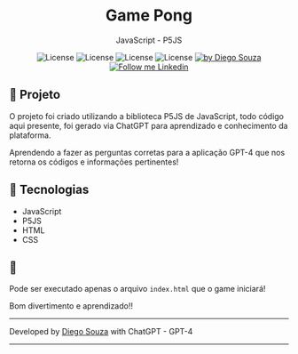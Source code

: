 <h1 align="center">
	Game Pong 
</h1>

<p align="center">JavaScript - P5JS</p>

<p align="center">
  <img alt="License" src="https://img.shields.io/badge/JavaScript-yellow">
  <img alt="License" src="https://img.shields.io/badge/P5JS-pink">
  <img alt="License" src="https://img.shields.io/badge/HTML-orange">
  <img alt="License" src="https://img.shields.io/badge/CSS-blue">

  <a href="https://beacons.ai/dscostat7/" target="_blank">
    <img alt="by Diego Souza" src="https://img.shields.io/badge/Made%20by-Diego%20Souza-blue">
  </a>

  <a href="https://www.linkedin.com/in/dscostat7/" target="_blank">
    <img alt="Follow me Linkedin" src="https://img.shields.io/badge/Follow%20up-Diego%20Souza-2ecc71?style=social&logo=linkedin">
  </a>
</p>


## 🚀 Projeto

O projeto foi criado utilizando a biblioteca P5JS de JavaScript, todo código aqui presente, foi gerado via ChatGPT para aprendizado e conhecimento da plataforma.

Aprendendo a fazer as perguntas corretas para a aplicação GPT-4 que nos retorna os códigos e informações pertinentes!

## 🔧 Tecnologias

- JavaScript
- P5JS
- HTML
- CSS

## 🚧 

Pode ser executado apenas o arquivo `index.html` que o game iniciará!

Bom divertimento e aprendizado!!

---

Developed by <a href="https://beacons.ai/dscostat7/" target="_blank">Diego Souza</a> with ChatGPT - GPT-4

---

